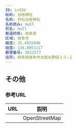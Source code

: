 ```yaml
---
ID: LvSSU
総称: 日枝神社
名称: 村社日枝神社
名称読み: null
別名: null
都道府県: 岐阜県
区域: 岐阜市
緯度: 35.4925946
経度: 136.8051117
郵便番号: 5012577
住所: 岐阜県岐阜市太郎丸野田１０−１
---
```


## その他

### 参考URL

| URL | 説明          |
| --- | ------------- |
|     | OpenStreetMap |
